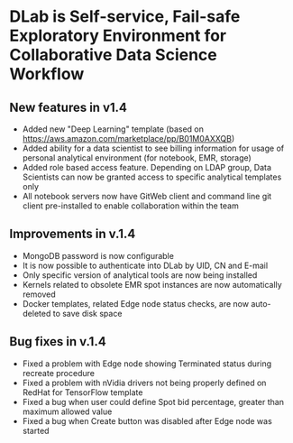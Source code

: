 # DLab is Self-service, Fail-safe Exploratory Environment for Collaborative Data Science Workflow

## New features in v1.4

- Added new "Deep Learning" template (based on https://aws.amazon.com/marketplace/pp/B01M0AXXQB)
- Added ability for a data scientist to see billing information for usage of personal analytical environment (for notebook, EMR, storage)
- Added role based access feature. Depending on LDAP group, Data Scientists can now be granted access to specific analytical templates only
- All notebook servers now have GitWeb client and command line git client pre-installed to enable collaboration within the team

## Improvements in v.1.4

- MongoDB password is now configurable
- It is now possible to authenticate into DLab by UID, CN and E-mail
- Only specific version of analytical tools are now being installed
- Kernels related to obsolete EMR spot instances are now automatically removed
- Docker templates, related Edge node status checks, are now auto-deleted to save disk space

## Bug fixes in v.1.4

- Fixed a problem with Edge node showing Terminated status during recreate procedure
- Fixed a problem with nVidia drivers not being properly defined on RedHat for TensorFlow template
- Fixed a bug when user could define Spot bid percentage, greater than maximum allowed value
- Fixed a bug when Create button was disabled after Edge node was started
